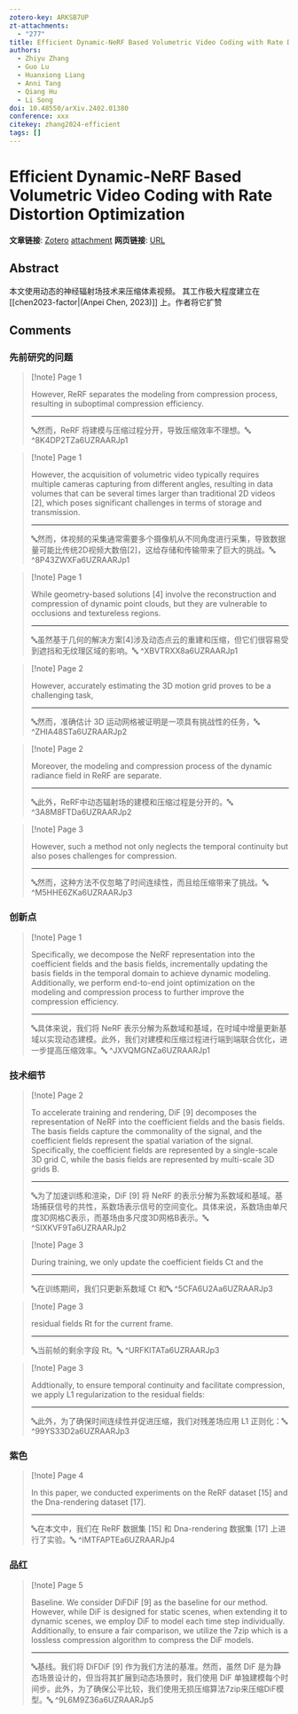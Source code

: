 ```yaml
---
zotero-key: ARKSB7UP
zt-attachments:
  - "277"
title: Efficient Dynamic-NeRF Based Volumetric Video Coding with Rate Distortion Optimization
authors:
  - Zhiyu Zhang
  - Guo Lu
  - Huanxiong Liang
  - Anni Tang
  - Qiang Hu
  - Li Song
doi: 10.48550/arXiv.2402.01380
conference: xxx
citekey: zhang2024-efficient
tags: []
---
```

# Efficient Dynamic-NeRF Based Volumetric Video Coding with Rate Distortion Optimization

**文章链接**: [Zotero](zotero://select/library/items/ARKSB7UP) [attachment](<file:///home/ilot/Zotero/storage/6UZRAARJ/Zhang%20%E7%AD%89%20-%202024%20-%20Efficient%20Dynamic-NeRF%20Based%20Volumetric%20Video%20Codi.pdf>)
**网页链接**: [URL](http://arxiv.org/abs/2402.01380)
## Abstract

本文使用动态的神经辐射场技术来压缩体素视频。
其工作极大程度建立在 [[chen2023-factor|(Anpei Chen, 2023)]] 上。作者将它扩赞


## Comments

### 先前研究的问题

> [!note] Page 1
> 
> However, ReRF separates the modeling from compression process, resulting in suboptimal compression efficiency.
> 
> ---
> 🔤然而，ReRF 将建模与压缩过程分开，导致压缩效率不理想。🔤
> ^8K4DP2TZa6UZRAARJp1

> [!note] Page 1
> 
> However, the acquisition of volumetric video typically requires multiple cameras capturing from different angles, resulting in data volumes that can be several times larger than traditional 2D videos [2], which poses significant challenges in terms of storage and transmission.
> 
> ---
> 🔤然而，体视频的采集通常需要多个摄像机从不同角度进行采集，导致数据量可能比传统2D视频大数倍[2]，这给存储和传输带来了巨大的挑战。🔤
> ^8P43ZWXFa6UZRAARJp1

> [!note] Page 1
> 
> While geometry-based solutions [4] involve the reconstruction and compression of dynamic point clouds, but they are vulnerable to occlusions and textureless regions.
> 
> ---
> 🔤虽然基于几何的解决方案[4]涉及动态点云的重建和压缩，但它们很容易受到遮挡和无纹理区域的影响。🔤
> ^XBVTRXX8a6UZRAARJp1

> [!note] Page 2
> 
> However, accurately estimating the 3D motion grid proves to be a challenging task,
> 
> ---
> 🔤然而，准确估计 3D 运动网格被证明是一项具有挑战性的任务，🔤
> ^ZHIA48STa6UZRAARJp2

> [!note] Page 2
> 
> Moreover, the modeling and compression process of the dynamic radiance field in ReRF are separate.
> 
> ---
> 🔤此外，ReRF中动态辐射场的建模和压缩过程是分开的。🔤
> ^3A8M8FTDa6UZRAARJp2

> [!note] Page 3
> 
> However, such a method not only neglects the temporal continuity but also poses challenges for compression.
> 
> ---
> 🔤然而，这种方法不仅忽略了时间连续性，而且给压缩带来了挑战。🔤
> ^M5HHE6ZKa6UZRAARJp3

### 创新点

> [!note] Page 1
> 
> Specifically, we decompose the NeRF representation into the coefficient fields and the basis fields, incrementally updating the basis fields in the temporal domain to achieve dynamic modeling. Additionally, we perform end-to-end joint optimization on the modeling and compression process to further improve the compression efficiency.
> 
> ---
> 🔤具体来说，我们将 NeRF 表示分解为系数域和基域，在时域中增量更新基域以实现动态建模。此外，我们对建模和压缩过程进行端到端联合优化，进一步提高压缩效率。🔤
> ^JXVQMGNZa6UZRAARJp1

### 技术细节

> [!note] Page 2
> 
> To accelerate training and rendering, DiF [9] decomposes the representation of NeRF into the coefficient fields and the basis fields. The basis fields capture the commonality of the signal, and the coefficient fields represent the spatial variation of the signal. Specifically, the coefficient fields are represented by a single-scale 3D grid C, while the basis fields are represented by multi-scale 3D grids B.
> 
> ---
> 🔤为了加速训练和渲染，DiF [9] 将 NeRF 的表示分解为系数域和基域。基场捕获信号的共性，系数场表示信号的空间变化。具体来说，系数场由单尺度3D网格C表示，而基场由多尺度3D网格B表示。🔤
> ^SIXKVF9Ta6UZRAARJp2

> [!note] Page 3
> 
> During training, we only update the coefficient fields Ct and the
> 
> ---
> 🔤在训练期间，我们只更新系数域 Ct 和🔤
> ^5CFA6U2Aa6UZRAARJp3

> [!note] Page 3
> 
> residual fields Rt for the current frame.
> 
> ---
> 🔤当前帧的剩余字段 Rt。🔤
> ^URFKITATa6UZRAARJp3

> [!note] Page 3
> 
> Addtionally, to ensure temporal continuity and facilitate compression, we apply L1 regularization to the residual fields:
> 
> ---
> 🔤此外，为了确保时间连续性并促进压缩，我们对残差场应用 L1 正则化：🔤
> ^99YS33D2a6UZRAARJp3

### 紫色

> [!note] Page 4
> 
> In this paper, we conducted experiments on the ReRF dataset [15] and the Dna-rendering dataset [17].
> 
> ---
> 🔤在本文中，我们在 ReRF 数据集 [15] 和 Dna-rendering 数据集 [17] 上进行了实验。🔤
> ^IMTFAPTEa6UZRAARJp4

### 品红

> [!note] Page 5
> 
> Baseline. We consider DiFDiF [9] as the baseline for our method. However, while DiF is designed for static scenes, when extending it to dynamic scenes, we employ DiF to model each time step individually. Additionally, to ensure a fair comparison, we utilize the 7zip which is a lossless compression algorithm to compress the DiF models.
> 
> ---
> 🔤基线。我们将 DiFDiF [9] 作为我们方法的基准。然而，虽然 DiF 是为静态场景设计的，但当将其扩展到动态场景时，我们使用 DiF 单独建模每个时间步。此外，为了确保公平比较，我们使用无损压缩算法7zip来压缩DiF模型。🔤
> ^9L6M9Z36a6UZRAARJp5

